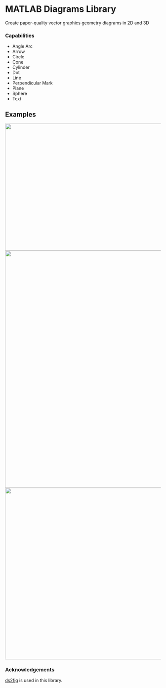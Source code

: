 # MATLAB Diagrams Library

Create paper-quality vector graphics geometry diagrams in 2D and 3D

### Capabilities
  * Angle Arc   
  * Arrow 
  * Circle
  * Cone 
  * Cylinder
  * Dot
  * Line
  * Perpendicular Mark
  * Plane
  * Sphere
  * Text

## Examples
<p align="center">
  <img width="644" height="412" src="https://user-images.githubusercontent.com/4022499/184445889-66569f27-19f2-408c-acd6-d280295f489e.svg">
  <img width="645.333" height="768" src="https://user-images.githubusercontent.com/4022499/184707576-c31d84b5-294b-4a54-86f6-a3cbe002e479.svg">
  <img width="544" height="556" src="https://user-images.githubusercontent.com/4022499/185184780-5a7d1ec6-d80b-4ee8-b633-7d02305f479d.svg">
</p>

### Acknowledgements
[ds2fig](https://www.mathworks.com/matlabcentral/fileexchange/43896-3d-data-space-coordinates-to-normalized-figure-coordinates-conversion) is used in this library.